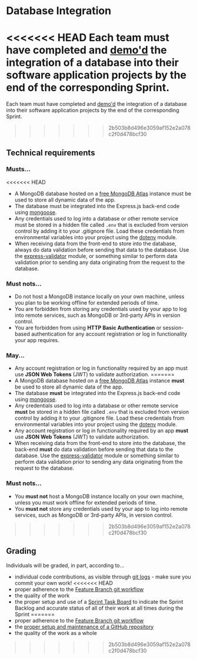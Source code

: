 # Database Integration

<<<<<<< HEAD
Each team must have completed and [demo'd](https://knowledge.kitchen/Scrum_development_framework#Demo_for_Stakeholders) the integration of a database into their software application projects by the end of the corresponding Sprint.
=======
Each team must have completed and [demo'd](https://knowledge.kitchen/content/courses/agile-development-and-devops/scrum/stakeholder-demos/) the integration of a database into their software application projects by the end of the corresponding Sprint.
>>>>>>> 2b503b8d496e3059af152e2a078c2f0d478bcf30

## Technical requirements

### Musts...

<<<<<<< HEAD
- A MongoDB database hosted on a [free MongoDB Atlas](https://www.mongodb.com/cloud/atlas) instance must be used to store all dynamic data of the app.
- The database must be integrated into the Express.js back-end code using [mongoose](https://mongoosejs.com/).
- Any credentials used to log into a database or other remote service must be stored in a hidden file called `.env` that is excluded from version control by adding it to your .gitignore file. Load these credentials from environmental variables into your project using the [dotenv](https://github.com/motdotla/dotenv) module.
- When receiving data from the front-end to store into the database, always do data validation before sending that data to the database. Use the [express-validator](https://express-validator.github.io/docs/) module, or something similar to perform data validation prior to sending any data originating from the request to the database.

### Must nots...

- Do not host a MongoDB instance locally on your own machine, unless you plan to be working offline for extended periods of time.
- You are forbidden from storing any credentials used by your app to log into remote services, such as MongoDB or 3rd-party APIs in version control.
- You are forbidden from using **HTTP Basic Authentication** or session-based authentication for any account registration or log in functionality your app requires.

### May...

- Any account registration or log in functionality required by an app must use **JSON Web Tokens** (JWT) to validate authorization.
=======
- A MongoDB database hosted on a [free MongoDB Atlas](https://www.mongodb.com/cloud/atlas) instance **must** be used to store all dynamic data of the app.
- The database **must** be integrated into the Express.js back-end code using [mongoose](https://mongoosejs.com/).
- Any credentials used to log into a database or other remote service **must** be stored in a hidden file called `.env` that is excluded from version control by adding it to your .gitignore file. Load these credentials from environmental variables into your project using the [dotenv](https://github.com/motdotla/dotenv) module.
- Any account registration or log in functionality required by an app **must** use **JSON Web Tokens** (JWT) to validate authorization.
- When receiving data from the front-end to store into the database, the back-end **must** do data validation before sending that data to the database. Use the [express-validator](https://express-validator.github.io/docs/) module or something similar to perform data validation prior to sending any data originating from the request to the database.

### Must nots...

- You **must not** host a MongoDB instance locally on your own machine, unless you must work offline for extended periods of time.
- You **must not** store any credentials used by your app to log into remote services, such as MongoDB or 3rd-party APIs, in version control.
>>>>>>> 2b503b8d496e3059af152e2a078c2f0d478bcf30

## Grading

Individuals will be graded, in part, according to...

- individual code contributions, as visible through [git logs](https://github.com/bloombar/git-developer-contribution-analysis) - make sure you commit your own work!
<<<<<<< HEAD
- proper adherence to the [Feature Branch git workflow](https://knowledge.kitchen/Feature_branch_version_control_workflow)
- the quality of the work
- the proper setup and use of a [Sprint Task Board](https://knowledge.kitchen/GitHub_for_team_collaboration#Project_boards) to indicate the Sprint Backlog and accurate status of all of their work at all times during the Sprint
=======
- proper adherence to the [Feature Branch git workflow](https://knowledge.kitchen/content/courses/agile-development-and-devops/slides/feature-branch-workflow/)
- the [proper setup and maintenance of a GitHub repository](./instructions-0c-project-setup.md)
- the quality of the work as a whole
>>>>>>> 2b503b8d496e3059af152e2a078c2f0d478bcf30
